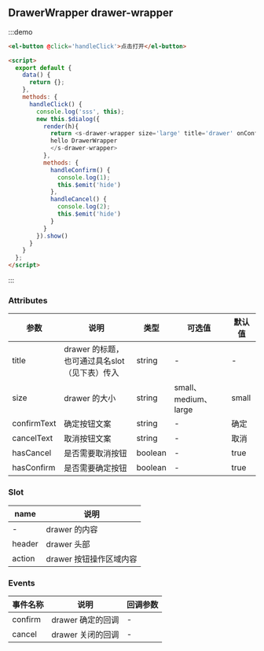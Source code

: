 ## DrawerWrapper drawer-wrapper

:::demo
```html
<el-button @click='handleClick'>点击打开</el-button>

<script>
  export default {
    data() {
      return {};
    },
    methods: {
      handleClick() {
        console.log('sss', this);
        new this.$dialog({
          render(h){
            return <s-drawer-wrapper size='large' title='drawer' onConfirm={this.handleConfirm} onCancel={this.handleCancel}>
            hello DrawerWrapper
            </s-drawer-wrapper>
          },
          methods: {
            handleConfirm() {
              console.log(1);
              this.$emit('hide')
            },
            handleCancel() {
              console.log(2);
              this.$emit('hide')
            }
          }
        }).show()
      }
    }
  };
</script>
```

:::

### Attributes
| 参数  |说明                                     |类型     |可选值         |默认值     |
|-------|----------------------------------------|--------|--------------|----------|
|title  |drawer 的标题，也可通过具名slot（见下表）传入 | string | -             | - |
|size  |drawer 的大小                             | string | small、medium、large | small |
|confirmText  | 确定按钮文案 | string | - | 确定 |
|cancelText  | 取消按钮文案 | string | - | 取消 |
|hasCancel  | 是否需要取消按钮 | boolean | - | true|
|hasConfirm  | 是否需要确定按钮 | boolean | - | true|

### Slot 
| name | 说明 |
|------|-------|
|-|drawer 的内容 |
| header | drawer 头部 |
| action | drawer 按钮操作区域内容 |

### Events
| 事件名称  | 说明  | 回调参数  |
|----------|------|----------|
|confirm | drawer 确定的回调  | - |
|cancel |drawer   关闭的回调  |-|
